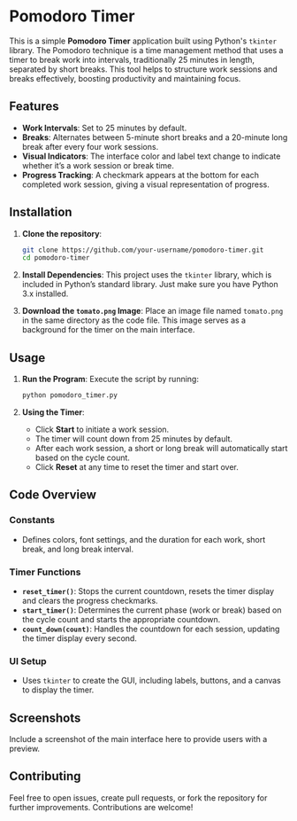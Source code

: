 # Pomodoro Timer

This is a simple **Pomodoro Timer** application built using Python's `tkinter` library. The Pomodoro technique is a time management method that uses a timer to break work into intervals, traditionally 25 minutes in length, separated by short breaks. This tool helps to structure work sessions and breaks effectively, boosting productivity and maintaining focus.

## Features

- **Work Intervals**: Set to 25 minutes by default.
- **Breaks**: Alternates between 5-minute short breaks and a 20-minute long break after every four work sessions.
- **Visual Indicators**: The interface color and label text change to indicate whether it’s a work session or break time.
- **Progress Tracking**: A checkmark appears at the bottom for each completed work session, giving a visual representation of progress.

## Installation

1. **Clone the repository**:
    ```bash
    git clone https://github.com/your-username/pomodoro-timer.git
    cd pomodoro-timer
    ```

2. **Install Dependencies**:
    This project uses the `tkinter` library, which is included in Python’s standard library. Just make sure you have Python 3.x installed.

3. **Download the `tomato.png` Image**:
    Place an image file named `tomato.png` in the same directory as the code file. This image serves as a background for the timer on the main interface.

## Usage

1. **Run the Program**:
    Execute the script by running:
    ```bash
    python pomodoro_timer.py
    ```

2. **Using the Timer**:
    - Click **Start** to initiate a work session.
    - The timer will count down from 25 minutes by default. 
    - After each work session, a short or long break will automatically start based on the cycle count.
    - Click **Reset** at any time to reset the timer and start over.

## Code Overview

### Constants
- Defines colors, font settings, and the duration for each work, short break, and long break interval.

### Timer Functions
- **`reset_timer()`**: Stops the current countdown, resets the timer display and clears the progress checkmarks.
- **`start_timer()`**: Determines the current phase (work or break) based on the cycle count and starts the appropriate countdown.
- **`count_down(count)`**: Handles the countdown for each session, updating the timer display every second.

### UI Setup
- Uses `tkinter` to create the GUI, including labels, buttons, and a canvas to display the timer.

## Screenshots

Include a screenshot of the main interface here to provide users with a preview.

## Contributing

Feel free to open issues, create pull requests, or fork the repository for further improvements. Contributions are welcome!
